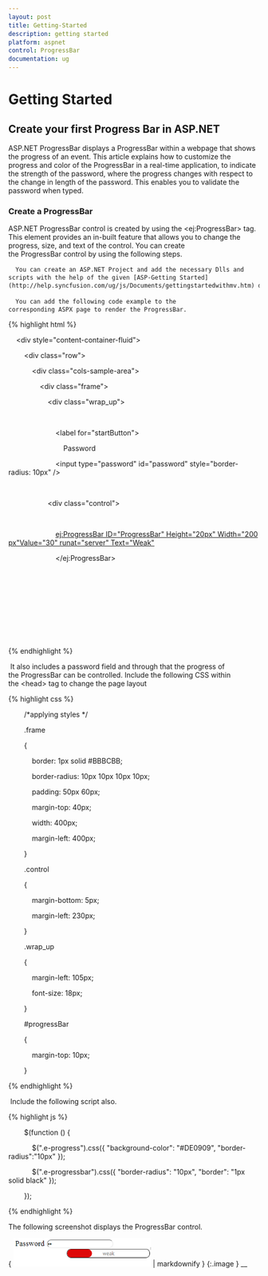 ```yaml
---
layout: post
title: Getting-Started
description: getting started
platform: aspnet
control: ProgressBar
documentation: ug
---
```


# Getting Started

## Create your first Progress Bar in ASP.NET

ASP.NET ProgressBar displays a ProgressBar within a webpage that shows the progress of an event. This article explains how to customize the progress and color of the ProgressBar in a real-time application, to indicate the strength of the password, where the progress changes with respect to the change in length of the password. This enables you to validate the password when typed.

### Create a ProgressBar

ASP.NET ProgressBar control is created by using the &lt;ej:ProgressBar&gt; tag. This element provides an in-built feature that allows you to change the progress, size, and text of the control. You can create the ProgressBar control by using the following steps.

      You can create an ASP.NET Project and add the necessary Dlls and scripts with the help of the given [ASP-Getting Started](http://help.syncfusion.com/ug/js/Documents/gettingstartedwithmv.htm) documentation.

      You can add the following code example to the corresponding ASPX page to render the ProgressBar.

{% highlight html %}

    <div style="content-container-fluid">

        <div class="row">

            <div class="cols-sample-area">

                <div class="frame">

                    <div class="wrap_up">

                        <!--Initializing password field*-->

                        <label for="startButton">

                            Password</label>

                        <input type="password" id="password" style="border-radius: 10px" />

                    </div>

                    <div class="control">

                        <!--initializing progressbar control-->

                        <ej:ProgressBar ID="ProgressBar" Height="20px" Width="200px"Value="30" runat="server" Text="Weak">

                        </ej:ProgressBar>

                    </div>

                </div>

            </div>

        </div>

    </div>



{% endhighlight %}

 It also includes a password field and through that the progress of the ProgressBar can be controlled. Include the following CSS within the &lt;head&gt; tag to change the page layout 

{% highlight css %}



        /*applying styles */

        .frame

        {

            border: 1px solid #BBBCBB;

            border-radius: 10px 10px 10px 10px;

            padding: 50px 60px;

            margin-top: 40px;

            width: 400px;

            margin-left: 400px;

        }

        .control

        {

            margin-bottom: 5px;

            margin-left: 230px;

        }

        .wrap_up

        {

            margin-left: 105px;

            font-size: 18px;

        }

        #progressBar

        {

            margin-top: 10px;

        }



{% endhighlight %}

 Include the following script also. 

{% highlight js %}

        $(function () {

            $(".e-progress").css({ "background-color": "#DE0909", "border-radius":"10px" });

            $(".e-progressbar").css({ "border-radius": "10px", "border": "1px solid black" });

        });



{% endhighlight %}



The following screenshot displays the ProgressBar control.

{ ![](Getting-Started_images/Getting-Started_img1.png) | markdownify }
{:.image }
__

